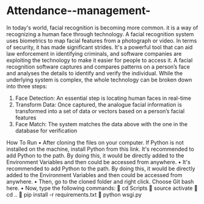 # Attendance--management-


In today's world, facial recognition is becoming more common. it is a way of recognizing a human face through technology. A facial recognition system uses biometrics to map facial features from a photograph or video. In terms of security, it has made significant strides. It's a powerful tool that can aid law enforcement in identifying criminals, and software companies are exploiting the technology to make it easier for people to access it. A facial recognition software captures and compares patterns on a person’s face and analyses the details to identify and verify the individual. While the underlying system is complex, the whole technology can be broken down into three steps: 

1.	Face Detection: An essential step is locating human faces in real-time
2.	Transform Data: Once captured, the analogue facial information is transformed into a set of data or vectors based on a person’s facial features
3.	Face Match: The system matches the data above with the one in the database for verification


How To Run
•	After cloning the files on your computer. If Python is not installed on the machine, install Python from this link. It's recommended to add Python to the path. By doing this, it would be directly added to the Environment Variables and then could be accessed from anywhere.
•	It's recommended to add Python to the path. By doing this, it would be directly added to the Environment Variables and then could be accessed from anywhere.
•	Then, go to the cloned folder and right click. Choose Git bash here.
•	Now, type the following commands:
	cd Scripts
	source activate
	cd ..
	pip install -r requirements.txt
	python wsgi.py
